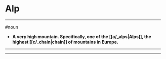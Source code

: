 # Alp
---
#noun
- **A very high mountain. Specifically, one of the [[a/_alps|Alps]], the highest [[c/_chain|chain]] of mountains in Europe.**
---
---
